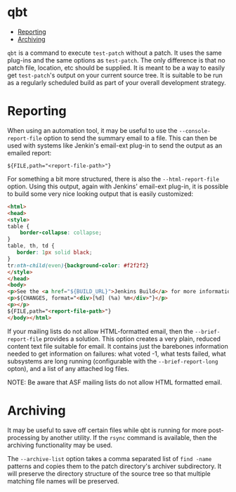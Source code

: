 <!---
  Licensed to the Apache Software Foundation (ASF) under one
  or more contributor license agreements.  See the NOTICE file
  distributed with this work for additional information
  regarding copyright ownership.  The ASF licenses this file
  to you under the Apache License, Version 2.0 (the
  "License"); you may not use this file except in compliance
  with the License.  You may obtain a copy of the License at

    http://www.apache.org/licenses/LICENSE-2.0

  Unless required by applicable law or agreed to in writing,
  software distributed under the License is distributed on an
  "AS IS" BASIS, WITHOUT WARRANTIES OR CONDITIONS OF ANY
  KIND, either express or implied.  See the License for the
  specific language governing permissions and limitations
  under the License.
-->

# qbt

<!-- MarkdownTOC levels="1,2" autolink="true" indent="  " bullets="*" bracket="round" -->

* [Reporting](#reporting)
* [Archiving](#archiving)

<!-- /MarkdownTOC -->

`qbt` is a command to execute `test-patch` without a patch.  It uses
the same plug-ins and the same options as `test-patch`.  The only
difference is that no patch file, location, etc should be supplied.
It is meant to be a way to easily get `test-patch`'s output on your
current source tree.  It is suitable to be run as a regularly
scheduled build as part of your overall development strategy.

# Reporting

When using an automation tool, it may be useful to use the
`--console-report-file` option to send the summary email to a
file. This can then be used with systems like Jenkin's
email-ext plug-in to send the output as an emailed report:

```text
${FILE,path="<report-file-path>"}
```

For something a bit more structured, there is also the `--html-report-file`
option.  Using this output, again with Jenkins' email-ext plug-in, it is
possible to build some very nice looking output that is easily customized:

```html
<html>
<head>
<style>
table {
    border-collapse: collapse;
}
table, th, td {
   border: 1px solid black;
}
tr:nth-child(even){background-color: #f2f2f2}
</style>
</head>
<body>
<p>See the <a href="${BUILD_URL}">Jenkins Build</a> for more information.</p>
<p>${CHANGES, format="<div>[%d] (%a) %m</div>"}</p>
<p></p>
${FILE,path="<report-file-path>"}
</body></html>
```

If your mailing lists do not allow HTML-formatted email, then the `--brief-report-file` provides a solution.  This option creates a very plain, reduced content text file suitable for email.  It contains just the barebones information needed to get information on failures: what voted -1, what tests failed, what subsystems are long running (configurable with the `--brief-report-long` opton), and a list of any attached log files.

NOTE: Be aware that ASF mailing lists do not allow HTML formatted email.

# Archiving

It may be useful to save off certain files while qbt is running for more
post-processing by another utility.  If the `rsync` command is available,
then the archiving functionality may be used.

The `--archive-list` option takes a comma separated list of `find -name`
patterns and copies them to the patch directory's archiver subdirectory.
It will preserve the directory structure of the source tree so that
multiple matching file names will be preserved.
